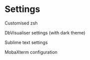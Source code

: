 # Settings
Customised zsh

DbVisualiser settings (with dark theme)

Sublime text settings

MobaXterm configuration


